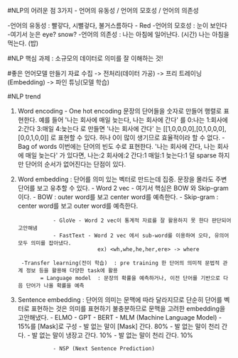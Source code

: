 #NLP의 어려운 점 3가지 - 언어의 유동성 / 언어의 모호성 / 언어의 의존성

  -언어의 유동성 : 빨갛다, 시뻘겋다, 불거스름하다 - Red
  -언어의 모호성 : 눈이 보인다
                      -여기서 눈은 eye? snow?
  -언어의 의존성 : 나는 아침에 일어난다. (시간)    나는 아침을 먹는다. (밥)
  
#NLP 핵심 과제 : 소규모의 데이터로 의미를 잘 이해하는 것!

#좋은 언어모델 만들기   자료 수집 -> 전처리(데이터 가공) -> 프리 트레이닝(Embedding) -> 파인 튜닝(모델 학습)

#NLP trend
  1. Word encoding  - One hot encoding
                       문장의 단어들을 숫자로 만들어 행렬로 표현한다. 예를 들어 '나는 회사에 매일 늦는다, 나는 회사에 간다' 를 0:나는 1:회사에 2:간다 3:매일 4:늦는다 로 만들면
                       '나는 회사에 간다' 는 [[1,0,0,0,0],[0,1,0,0,0],[0,0,1,0,0]] 로 표현할 수 있다. 허나 0이 많이 생기므로 효율적이라 할 수 없다.
                    - Bag of words
                       이번에는 단어의 빈도 수로 표현한다. '나는 회사에 간다, 나는 회사에 매일 늦는다' 가 있다면, 나는:2 회사에:2 간다:1 매일:1 늦는다:1
                       덜 sparse 하지만 단어의 순서가 없어진다는 단점이 있다.
                       
  2. Word embedding : 단어를 의미 있는 벡터로 만드는데 집중. 문장을 몰라도 주변 단어를 보고 유추할 수 있다.
                    - Word 2 vec - 여기서 핵심은 BOW 와 Skip-gram 이다.
                                 - BOW : outer word를 보고 center word를 예측한다.
                                 - Skip-gram : center word를 보고 outer word를 예측한다.
                    
                    - GloVe - Word 2 vec이 통계적 자료를 잘 활용하지 못 한다 판단되어 고안해냄
                    - FastText - Word 2 vec 에서 sub-word를 이용하여 오타, 유의어 모두 의미를 잡아냈다.
                                  ex) <wh,whe,he,her,ere> -> where
            
          -Transfer learning(전이 학습)  : pre training 한 단어의 의미적 문법적 관계 정보 등을 활용해 다양한 task에 활용
                = Language model  : 문장의 확률을 예측하거나, 이전 단어를 기반으로 다음 단어가 나올 확률을 예측
  
  3. Sentence embedding : 단어의 의미는 문맥에 따라 달라지므로 단순히 단어를 벡터로 표현하는 것은 의미를 표현하기 불충분하므로 문맥을 고려한 embedding을 고안해냈다.
                    - ELMO
                    - GPT
                    - BERT
                    - MLM (Machine Language Model)  - 15%를 [Mask]로 구성                                 - 발 없는 말이 [Mask] 간다.  80%
                                                                              - 발 없는 말이 천리 간다.   - 발 없는 말이 냉장고 간다.  10%
                                                                                                          - 발 없는 말이 천리 간다.    10%

                    - NSP (Next Sentence Prediction)
